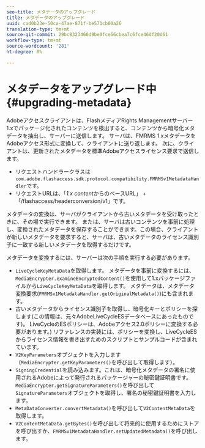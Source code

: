 ```yaml
---
seo-title: メタデータのアップグレード
title: メタデータのアップグレード
uuid: cad0b23e-50ca-47ae-871f-be571cb00a26
translation-type: tm+mt
source-git-commit: 29bc8323460d9be0fce66cbea7c6fce46df20d61
workflow-type: tm+mt
source-wordcount: '281'
ht-degree: 0%

---
```



# メタデータをアップグレード中{#upgrading-metadata}

Adobeアクセスクライアントは、FlashメディアRights Managementサーバー1.xでパッケージ化されたコンテンツを検出すると、コンテンツから暗号化メタデータを抽出し、サーバーに送信します。 サーバは、FMRMS 1.xメタデータをAdobeアクセス形式に変換して、クライアントに送り返します。 次に、クライアントは、更新されたメタデータを標準Adobeアクセスライセンス要求で送信します。

* リクエストハンドラークラスは`com.adobe.flashaccess.sdk.protocol.compatibility.FMRMSv1MetadataHandler`です。
* リクエストURLは、「*1.x content*&#x200B;からのベースURL」 +「/flashaccess/headerconversion/v1」です。

メタデータの変換は、サーバがクライアントから古いメタデータを受け取ったときに、その場で実行できます。 または、サーバは古いコンテンツを事前に処理し、変換されたメタデータを保存することができます。この場合、クライアントが新しいメタデータを要求すると、サーバは、古いメタデータのライセンス識別子に一致する新しいメタデータを取得するだけです。

メタデータを変換するには、サーバーは次の手順を実行する必要があります。

* `LiveCycleKeyMetaData`を取得します。 メタデータを事前に変換するには、`MediaEncrypter.examineEncryptedContent()`を使用して1.xパッケージファイルから`LiveCycleKeyMetaData`を取得します。 メタデータは、メタデータ変換要求(`FMRMSv1MetadataHandler.getOriginalMetadata()`)にも含まれます。
* 古いメタデータからライセンス識別子を取得し、暗号化キーとポリシーを探します(この情報は、元々AdobeLiveCycleESデータベースにあったものです)。 LiveCycleのESポリシーは、Adobeアクセス2.0ポリシーに変換する必要があります。) リファレンスの実装には、ポリシーを変換し、LiveCycleESからライセンス情報を書き出すためのスクリプトとサンプルコードが含まれています。
* `V2KeyParameters`オブジェクトを入力します（`MediaEncrypter.getKeyParameters()`を呼び出して取得します）。
* `SigningCredential`を読み込みます。これは、暗号化メタデータの署名に使用されるAdobeによって発行されるパッケージャーの秘密鍵証明書です。 `MediaEncrypter.getSignatureParameters()`を呼び出して`SignatureParameters`オブジェクトを取得し、署名の秘密鍵証明書を入力します。
* `MetaDataConverter.convertMetadata()`を呼び出して`V2ContentMetaData`を取得します。
* `V2ContentMetaData.getBytes()`を呼び出して将来的に使用するためにストアを呼び出すか、`FMRMSv1MetadataHandler.setUpdatedMetadata()`を呼び出します。

